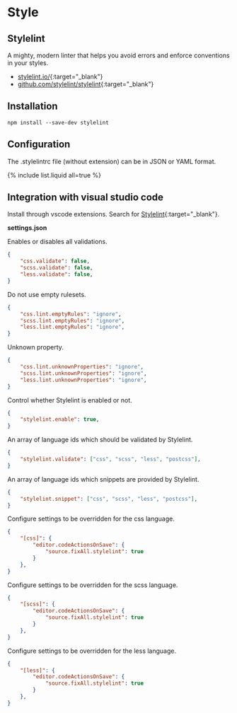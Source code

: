 # Style

## Stylelint

A mighty, modern linter that helps you avoid errors and enforce conventions in your styles.

- [stylelint.io/](https://stylelint.io/){:target="_blank"}
- [github.com/stylelint/stylelint](https://github.com/stylelint/stylelint){:target="_blank"}

## Installation

```shell
npm install --save-dev stylelint
```

## Configuration

The .stylelintrc file (without extension) can be in JSON or YAML format.

{% include list.liquid all=true %}

## Integration with visual studio code

Install through vscode extensions. Search for [Stylelint](https://marketplace.visualstudio.com/items?itemName=stylelint.vscode-stylelint){:target="_blank"}.

**settings.json**

Enables or disables all validations.

```json
{
    "css.validate": false,
    "scss.validate": false,
    "less.validate": false,
}
```

Do not use empty rulesets.

```json
{
    "css.lint.emptyRules": "ignore",
    "scss.lint.emptyRules": "ignore",
    "less.lint.emptyRules": "ignore",
}
```

Unknown property.

```json
{
    "css.lint.unknownProperties": "ignore",
    "scss.lint.unknownProperties": "ignore",
    "less.lint.unknownProperties": "ignore",
}
```

Control whether Stylelint is enabled or not.

```json
{
    "stylelint.enable": true,
}
```

An array of language ids which should be validated by Stylelint.

```json
{
    "stylelint.validate": ["css", "scss", "less", "postcss"],
}
```

An array of language ids which snippets are provided by Stylelint.

```json
{
    "stylelint.snippet": ["css", "scss", "less", "postcss"],
}
```

Configure settings to be overridden for the css language.

```json
{
    "[css]": {
        "editor.codeActionsOnSave": {
            "source.fixAll.stylelint": true
        }
    },
}
```

Configure settings to be overridden for the scss language.

```json
{
    "[scss]": {
        "editor.codeActionsOnSave": {
            "source.fixAll.stylelint": true
        }
    },
}
```

Configure settings to be overridden for the less language.

```json
{
    "[less]": {
        "editor.codeActionsOnSave": {
            "source.fixAll.stylelint": true
        }
    },
}
```

